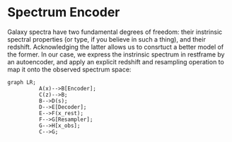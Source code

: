 # Spectrum Encoder

Galaxy spectra have two fundamental degrees of freedom: their instrinsic spectral properties (or type, if you believe in such a thing), and their redshift.
Acknowledging the latter allows us to consrtuct a better model of the former. 
In our case, we express the instrinsic spectrum in restframe by an autoencoder, and apply an explicit redshift and resampling operation to map it onto the observed spectrum space:

```mermaid
graph LR;
          A(x)-->B[Encoder];
          C(z)-->B;
          B-->D(s);
          D-->E[Decoder];
          E-->F(x_rest);
          F-->G[Resampler];
          G-->H[x_obs];
          C-->G;
```


